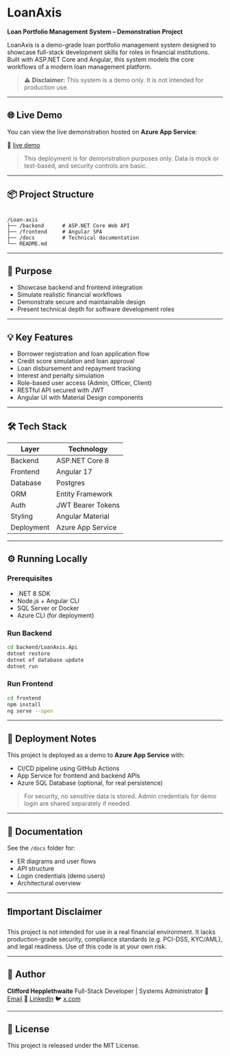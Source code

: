 # LoanAxis

**Loan Portfolio Management System – Demonstration Project**

LoanAxis is a demo-grade loan portfolio management system designed to showcase full-stack development skills for roles in financial institutions. 
Built with ASP.NET Core and Angular, this system models the core workflows of a modern loan management platform.

> ⚠️ **Disclaimer:** This system is a demo only. It is not intended for production use.

---

## 🌐 Live Demo

You can view the live demonstration hosted on **Azure App Service**:

🔗 [live demo](loan-axis.tumpetech.com)

> This deployment is for demonstration purposes only. Data is mock or test-based, and security controls are basic.

---

## 📦 Project Structure

```

/Loan-axis
├── /backend      # ASP.NET Core Web API
├── /frontend     # Angular SPA
├── /docs         # Technical documentation
└── README.md

````

---

## 🎯 Purpose

- Showcase backend and frontend integration
- Simulate realistic financial workflows
- Demonstrate secure and maintainable design
- Present technical depth for software development roles

---

## 💡 Key Features

- Borrower registration and loan application flow
- Credit score simulation and loan approval
- Loan disbursement and repayment tracking
- Interest and penalty simulation
- Role-based user access (Admin, Officer, Client)
- RESTful API secured with JWT
- Angular UI with Material Design components

---

## 🛠️ Tech Stack

| Layer       | Technology         |
|-------------|--------------------|
| Backend     | ASP.NET Core 8     |
| Frontend    | Angular 17         |
| Database    | Postgres        |
| ORM         | Entity Framework   |
| Auth        | JWT Bearer Tokens  |
| Styling     | Angular Material   |
| Deployment  | Azure App Service  |

---

## ⚙️ Running Locally

### Prerequisites

- .NET 8 SDK
- Node.js + Angular CLI
- SQL Server or Docker
- Azure CLI (for deployment)

### Run Backend

```bash
cd backend/LoanAxis.Api
dotnet restore
dotnet ef database update
dotnet run
````

### Run Frontend

```bash
cd frontend
npm install
ng serve --open
```

---

## 🚀 Deployment Notes

This project is deployed as a demo to **Azure App Service** with:

* CI/CD pipeline using GitHub Actions
* App Service for frontend and backend APIs
* Azure SQL Database (optional, for real persistence)

> For security, no sensitive data is stored. Admin credentials for demo login are shared separately if needed.

---

## 📄 Documentation

See the `/docs` folder for:

* ER diagrams and user flows
* API structure
* Login credentials (demo users)
* Architectural overview

---

## ❗Important Disclaimer

This project is not intended for use in a real financial environment. It lacks production-grade security, compliance standards (e.g. PCI-DSS, KYC/AML), and legal readiness. Use of this code is at your own risk.

---

## 👤 Author

**Clifford Hepplethwaite**
Full-Stack Developer | Systems Administrator
📧 [Email](mailto:cliffordrh@egmail.com.com)
🔗 [LinkedIn](https://www.linkedin.com/in/clifford-hepplethwaite-2b5204348/)
🐦 [x.com](https://x.com/CHepplethwaite)

---

## 📃 License

This project is released under the MIT License.

```
